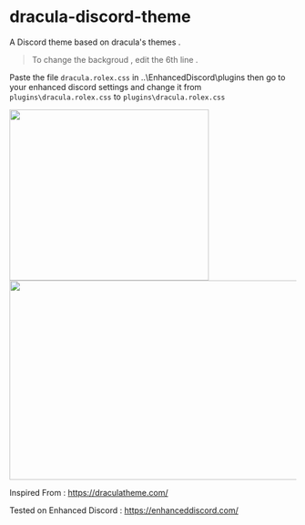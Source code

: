 # dracula-discord-theme
A Discord theme based on dracula's themes .
> To change the backgroud , edit the 6th line .

Paste the file  ``dracula.rolex.css``
in ..\EnhancedDiscord\plugins then go to your enhanced discord settings and change it from ``plugins\dracula.rolex.css`` to ``plugins\dracula.rolex.css``

<img src="https://i.imgur.com/djTsY9K.png" width="350" height="300"/>
<img src="https://i.imgur.com/T0J6gQr.png" width="600" height="350"/>

Inspired From : https://draculatheme.com/

Tested on Enhanced Discord : https://enhanceddiscord.com/
